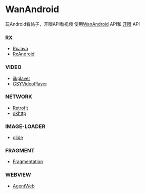 # WanAndroid
玩Android看帖子，开眼API看视频
使用[WanAndroid](http://www.wanandroid.com/) API和 [开眼](http://www.eyepetizer.net/) API
### RX
  - [RxJava](https://github.com/ReactiveX/RxJava)
  - [RxAndroid](https://github.com/ReactiveX/RxAndroid)
### VIDEO
  - [ijkplayer](https://github.com/Bilibili/ijkplayer)
  - [GSYVideoPlayer](https://github.com/CarGuo/GSYVideoPlayer)
### NETWORK
  - [Retrofit](https://github.com/square/retrofit)
  - [okhttp](https://github.com/square/okhttp)
### IMAGE-LOADER
  - [glide](https://github.com/bumptech/glide)
### FRAGMENT
  - [Fragmentation](https://github.com/YoKeyword/Fragmentation)
### WEBVIEW
  - [AgentWeb](https://github.com/Justson/AgentWeb)
